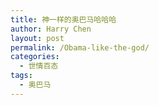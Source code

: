 ```yaml
---
title: 神一样的奥巴马哈哈哈
author: Harry Chen
layout: post
permalink: /Obama-like-the-god/
categories:
  - 世情百态
tags:
  - 奥巴马
---
```

# 

